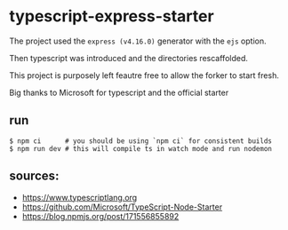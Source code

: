 # typescript-express-starter
The project used the `express (v4.16.0)` generator with the `ejs` option. 

Then typescript was introduced and the directories rescaffolded.

This project is purposely left feautre free to allow the forker to start fresh. 

Big thanks to Microsoft for typescript and the official starter

## run
```
$ npm ci      # you should be using `npm ci` for consistent builds
$ npm run dev # this will compile ts in watch mode and run nodemon 
```

## sources: 
- https://www.typescriptlang.org
- https://github.com/Microsoft/TypeScript-Node-Starter
- https://blog.npmjs.org/post/171556855892
